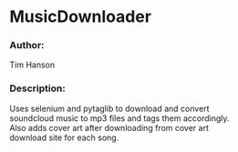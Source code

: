 # MusicDownloader

### Author:
Tim Hanson                                                                                                                                
### Description:
Uses selenium and pytaglib  to download and convert     
soundcloud music to mp3 files and tags them accordingly.    
Also adds cover art after downloading from cover art        
download site for each song.                                

